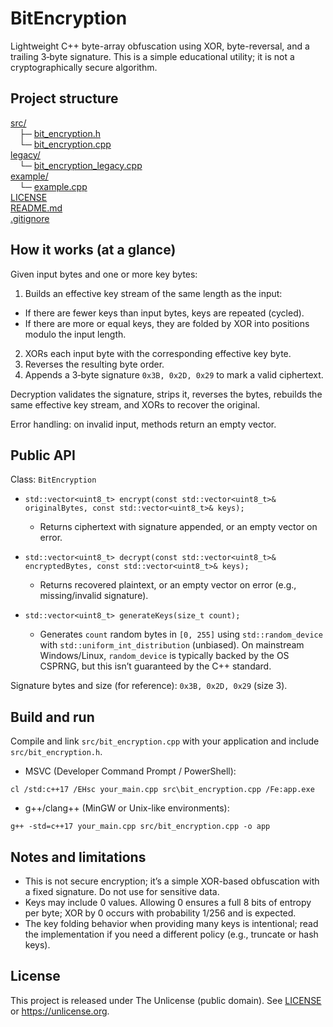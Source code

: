 # BitEncryption

Lightweight C++ byte-array obfuscation using XOR, byte-reversal, and a trailing 3‑byte signature. This is a simple educational utility; it is not a cryptographically secure algorithm.

## Project structure

[src/](src/)<br>
&emsp;├─ [bit_encryption.h](src/bit_encryption.h)<br>
&emsp;└─ [bit_encryption.cpp](src/bit_encryption.cpp)<br>
[legacy/](legacy/)<br>
&emsp;└─ [bit_encryption_legacy.cpp](legacy/bit_encryption_legacy.cpp)<br>
[example/](example/)<br>
&emsp;└─ [example.cpp](example/example.cpp)<br>
[LICENSE](LICENSE)<br>
[README.md](README.md)<br>
[.gitignore](.gitignore)

## How it works (at a glance)

Given input bytes and one or more key bytes:

1. Builds an effective key stream of the same length as the input:

- If there are fewer keys than input bytes, keys are repeated (cycled).
- If there are more or equal keys, they are folded by XOR into positions modulo the input length.

2. XORs each input byte with the corresponding effective key byte.
3. Reverses the resulting byte order.
4. Appends a 3‑byte signature `0x3B, 0x2D, 0x29` to mark a valid ciphertext.

Decryption validates the signature, strips it, reverses the bytes, rebuilds the same effective key stream, and XORs to recover the original.

Error handling: on invalid input, methods return an empty vector.

## Public API

Class: `BitEncryption`

- `std::vector<uint8_t> encrypt(const std::vector<uint8_t>& originalBytes, const std::vector<uint8_t>& keys);`
  - Returns ciphertext with signature appended, or an empty vector on error.

- `std::vector<uint8_t> decrypt(const std::vector<uint8_t>& encryptedBytes, const std::vector<uint8_t>& keys);`
  - Returns recovered plaintext, or an empty vector on error (e.g., missing/invalid signature).

- `std::vector<uint8_t> generateKeys(size_t count);`
  - Generates `count` random bytes in `[0, 255]` using `std::random_device` with `std::uniform_int_distribution` (unbiased). On mainstream Windows/Linux, `random_device` is typically backed by the OS CSPRNG, but this isn’t guaranteed by the C++ standard.

Signature bytes and size (for reference): `0x3B, 0x2D, 0x29` (size 3).

## Build and run

Compile and link `src/bit_encryption.cpp` with your application and include `src/bit_encryption.h`.

- MSVC (Developer Command Prompt / PowerShell):

```
cl /std:c++17 /EHsc your_main.cpp src\bit_encryption.cpp /Fe:app.exe
```

- g++/clang++ (MinGW or Unix-like environments):

```
g++ -std=c++17 your_main.cpp src/bit_encryption.cpp -o app
```

## Notes and limitations

- This is not secure encryption; it’s a simple XOR-based obfuscation with a fixed signature. Do not use for sensitive data.
- Keys may include 0 values. Allowing 0 ensures a full 8 bits of entropy per byte; XOR by 0 occurs with probability 1/256 and is expected.
- The key folding behavior when providing many keys is intentional; read the implementation if you need a different policy (e.g., truncate or hash keys).

## License

This project is released under The Unlicense (public domain). See [LICENSE](LICENSE) or <https://unlicense.org>.
